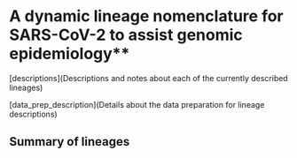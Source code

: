 # A dynamic lineage nomenclature for SARS-CoV-2 to assist genomic epidemiology**

[descriptions](Descriptions and notes about each of the currently described lineages)

[data_prep_description](Details about the data preparation for lineage descriptions)

## Summary of lineages 
